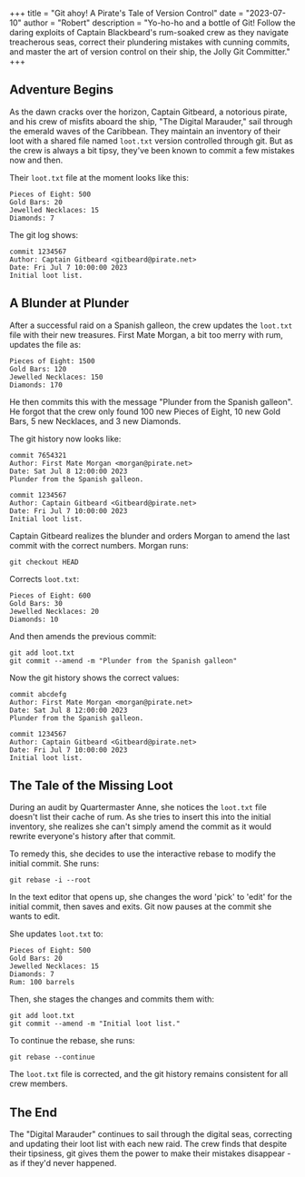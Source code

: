 +++
title = "Git ahoy! A Pirate's Tale of Version Control"
date = "2023-07-10"
author = "Robert"
description = "Yo-ho-ho and a bottle of Git! Follow the daring exploits of Captain Blackbeard's rum-soaked crew as they navigate treacherous seas, correct their plundering mistakes with cunning commits, and master the art of version control on their ship, the Jolly Git Committer."
+++


## Adventure Begins

As the dawn cracks over the horizon, Captain Gitbeard, a notorious pirate, and his crew of misfits aboard the ship, "The Digital Marauder," sail through the emerald waves of the Caribbean. They maintain an inventory of their loot with a shared file named `loot.txt` version controlled through git. But as the crew is always a bit tipsy, they've been known to commit a few mistakes now and then.

Their `loot.txt` file at the moment looks like this:

```
Pieces of Eight: 500
Gold Bars: 20
Jewelled Necklaces: 15
Diamonds: 7
```

The git log shows:

```
commit 1234567
Author: Captain Gitbeard <gitbeard@pirate.net>
Date: Fri Jul 7 10:00:00 2023
Initial loot list.
```

## A Blunder at Plunder

After a successful raid on a Spanish galleon, the crew updates the `loot.txt` file with their new treasures. First Mate Morgan, a bit too merry with rum, updates the file as:

```
Pieces of Eight: 1500
Gold Bars: 120
Jewelled Necklaces: 150
Diamonds: 170
```

He then commits this with the message "Plunder from the Spanish galleon". He forgot that the crew only found 100 new Pieces of Eight, 10 new Gold Bars, 5 new Necklaces, and 3 new Diamonds.

The git history now looks like:

```
commit 7654321
Author: First Mate Morgan <morgan@pirate.net>
Date: Sat Jul 8 12:00:00 2023
Plunder from the Spanish galleon.

commit 1234567
Author: Captain Gitbeard <Gitbeard@pirate.net>
Date: Fri Jul 7 10:00:00 2023
Initial loot list.
```

Captain Gitbeard realizes the blunder and orders Morgan to amend the last commit with the correct numbers. Morgan runs:

```
git checkout HEAD
```

Corrects `loot.txt`:

```
Pieces of Eight: 600
Gold Bars: 30
Jewelled Necklaces: 20
Diamonds: 10
```

And then amends the previous commit:

```
git add loot.txt
git commit --amend -m "Plunder from the Spanish galleon"
```

Now the git history shows the correct values:

```
commit abcdefg
Author: First Mate Morgan <morgan@pirate.net>
Date: Sat Jul 8 12:00:00 2023
Plunder from the Spanish galleon.

commit 1234567
Author: Captain Gitbeard <Gitbeard@pirate.net>
Date: Fri Jul 7 10:00:00 2023
Initial loot list.
```

## The Tale of the Missing Loot

During an audit by Quartermaster Anne, she notices the `loot.txt` file doesn't list their cache of rum. As she tries to insert this into the initial inventory, she realizes she can't simply amend the commit as it would rewrite everyone's history after that commit.

To remedy this, she decides to use the interactive rebase to modify the initial commit. She runs:

```
git rebase -i --root
```

In the text editor that opens up, she changes the word 'pick' to 'edit' for the initial commit, then saves and exits. Git now pauses at the commit she wants to edit.

She updates `loot.txt` to:

```
Pieces of Eight: 500
Gold Bars: 20
Jewelled Necklaces: 15
Diamonds: 7
Rum: 100 barrels
```

Then, she stages the changes and commits them with:

```
git add loot.txt
git commit --amend -m "Initial loot list."
```

To continue the rebase, she runs:

```
git rebase --continue
```

The `loot.txt` file is corrected, and the git history remains consistent for all crew members.

## The End

The "Digital Marauder" continues to sail through the digital seas, correcting and updating their loot list with each new raid. The crew finds that despite their tipsiness, git gives them the power to make their mistakes disappear - as if they'd never happened.
